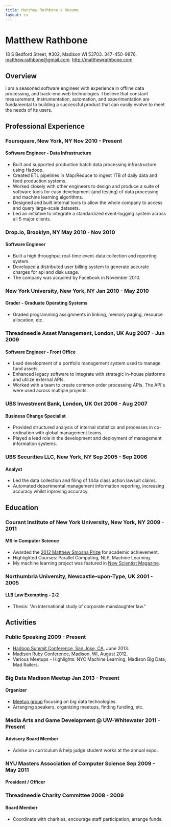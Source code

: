 ```yaml
---
title: Matthew Rathbone's Resume
layout: cv
---
```


# Matthew Rathbone
<span class="subtitle">18 S Bedford Street, #302, Madison WI 53703. 347-450-9876. matthew.rathbone@gmail.com. <a href="http://matthewrathbone.com">http://matthewrathbone.com</a></span>

## Overview

I am a seasoned software engineer with experience in offline data processing, and back-end web technologies. I believe that constant measurement, instrumentation, automation, and experimentation are fundamental to building a successful product that can easily evolve to meet the needs of its users. 

## Professional Experience

### Foursquare, New York, NY <span class="date">Nov 2010 - Present</span>
#### Software Engineer - Data Infrastructure

- Built and supported production batch data processing infrastructure using Hadoop.
- Created ETL pipelines in Map/Reduce to ingest 1TB of daily data and feed production systems.
- Worked closely with other engineers to design and produce a suite of software tools for easy development (and testing) of data processing and machine learning algorithms.
- Designed and built internal tools to allow the whole company to access and query large-scale datasets.
- Led an initiative to integrate a standardized event-logging system across all 5 major clients.

### Drop.io, Brooklyn, NY <span class="date">May 2010 - Nov 2010</span>
#### Software Engineer

- Built a high throughput real-time event-data collection and reporting system.
- Developed a distributed user billing system to generate accurate charges for api and disk usage.
- The company was acquired by Facebook in November 2010.

### New York University, New York, NY <span class="date">Jan 2010 - May 2010</span>
#### Grader - Graduate Operating Systems

- Graded programming assignments in linking, memory paging, resource allocation, etc.

### Threadneedle Asset Management, London, UK <span class="date">Aug 2007 - Jun 2009</span>
#### Software Engineer - Front Office

- Lead development of a portfolio management system used to manage fund assets.
- Enhanced legacy software to integrate with strategic in-house platforms and utilize external APIs.
- Worked with a team to create common order processing APIs. The API's were used across multiple projects.

### UBS Investment Bank, London, UK <span class="date">Oct 2006 - Aug 2007</span>
#### Business Change Specialist

- Provided structured analysis of internal statistics and processes in co-ordination with global management teams.
- Played a lead role in the development and deployment of management information systems.

<div class="pagebreak" >
  
</div>

### UBS Securities LLC, New York, NY <span class="date">Sep 2005 - Sep 2006</span>
#### Analyst

- Led the data collection and filing of 144a class action lawsuit claims.
- Automated departmental management information reporting, increasing accuracy whilst inproving accuracy.

## Education

### Courant Institute of New York University, New York, NY <span class="date">2009 - 2011</span>
#### MS in Computer Science

- Awarded the [2012 Matthew Smosna Prize][prize] for academic achievement.
- Highlighted Courses: Parallel Computing, NLP, Machine Learning.
- My machine learning project was featured in [New Scientist Magazine][new-scientist].

### Northumbria University, Newcastle-upon-Type, UK <span class="date">2001 - 2005</span>
#### LLB Law Exempting - 2:2

- Thesis: "An international study of corporate manslaughter law."

## Activities

### Public Speaking <span class="date">2009 - Present</span>

- [Hadoop Summit Conference, San Jose, CA][hadoop-summit], June 2013.
- [Madison Ruby Conference, Madison, WI][madison-ruby], August 2012.
- Various Meetups - Highlights: NYC Machine Learning, Madison Big Data, Mad Railers.

### Big Data Madison Meetup <span class="date">Jan 2013 - Present</span>
#### Organizer

- [Meetup group][big-data] focusing on big data technologies.
- Arranging speakers, organizing meetups, finding funding, etc.

### Media Arts and Game Development @ UW-Whitewater <span class="date">2011 - Present</span>
#### Advisory Board Member

- Advise on curriculum & help judge student works at the annual expo.

### NYU Masters Association of Computer Science <span class="date">Sep 2009 - May 2011</span>
####  President / Officer

### Threadneedle Charity Committee <span class="date">2008 - 2009</span>
#### Board Member

- Coordinate with charities, encourage staff participation, arrange funds.

[me]:http://matthewrathbone.com
[hadoop-summit]:http://www.youtube.com/watch?v=V07Kuo41A8M
[madison-ruby]:http://www.youtube.com/watch?v=jCzTD2Fpb-Y
[prize]:http://cims.nyu.edu/webapps/content/programs/prizes/prizes_12
[big-data]:http://meetup.com/BigDataMadison
[new-scientist]:http://www.newscientist.com/article/mg21128251.500-datacasting-what-will-you-buy-tomorrow.html